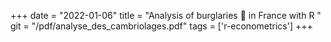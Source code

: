 +++ 
date = "2022-01-06" 
title = "Analysis of burglaries 🦹 in France with R " 
git = "/pdf/analyse_des_cambriolages.pdf" 
tags = ['r-econometrics'] 
+++
